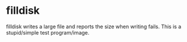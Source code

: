 # filldisk
filldisk writes a large file and reports the size when writing fails.  This is a stupid/simple test program/image.
